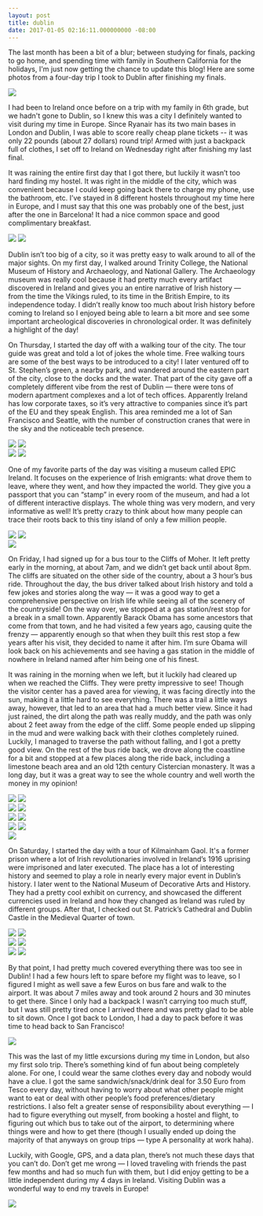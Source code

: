 ```yaml
---
layout: post
title: dublin
date: 2017-01-05 02:16:11.000000000 -08:00
---
```

The last month has been a bit of a blur; between studying for finals, packing to go home, and spending time with family in Southern California for the holidays, I'm just now getting the chance to update this blog! Here are some photos from a four-day trip I took to Dublin after finishing my finals.

<img class="col two right" src="/img/dublin-1.jpg">

I had been to Ireland once before on a trip with my family in 6th grade, but we hadn't gone to Dublin, so I knew this was a city I definitely wanted to visit during my time in Europe. Since Ryanair has its two main bases in London and Dublin, I was able to score really cheap plane tickets -- it was only 22 pounds (about 27 dollars) round trip! Armed with just a backpack full of clothes, I set off to Ireland on Wednesday right after finishing my last final.

It was raining the entire first day that I got there, but luckily it wasn’t too hard finding my hostel. It was right in the middle of the city, which was convenient because I could keep going back there to charge my phone, use the bathroom, etc. I’ve stayed in 8 different hostels throughout my time here in Europe, and I must say that this one was probably one of the best, just after the one in Barcelona! It had a nice common space and good complimentary breakfast.

<div class="img_row fixed end">
  <img class="col half" src="/img/dublin-2.jpg">
  <img class="col half" src="/img/dublin-3.jpg">
</div>

Dublin isn’t too big of a city, so it was pretty easy to walk around to all of the major sights. On my first day, I walked around Trinity College, the National Museum of History and Archaeology, and National Gallery. The Archaeology museum was really cool because it had pretty much every artifact discovered in Ireland and gives you an entire narrative of Irish history — from the time the Vikings ruled, to its time in the British Empire, to its independence today. I didn’t really know too much about Irish history before coming to Ireland so I enjoyed being able to learn a bit more and see some important archeological discoveries in chronological order. It was definitely a highlight of the day!

On Thursday, I started the day off with a walking tour of the city. The tour guide was great and told a lot of jokes the whole time. Free walking tours are some of the best ways to be introduced to a city! I later ventured off to St. Stephen’s green, a nearby park, and wandered around the eastern part of the city, close to the docks and the water. That part of the city gave off a completely different vibe from the rest of Dublin — there were tons of modern apartment complexes and a lot of tech offices. Apparently Ireland has low corporate taxes, so it’s very attractive to companies since it’s part of the EU and they speak English. This area reminded me a lot of San Francisco and Seattle, with the number of construction cranes that were in the sky and the noticeable tech presence.

<div class="img_row fixed">
  <img class="col half" src="/img/dublin-4.jpg">
  <img class="col half" src="/img/dublin-5.jpg">
</div>

<div class="img_row fixed end">
  <img class="col two" src="/img/dublin-7.jpg">
  <img class="col one" src="/img/dublin-8.jpg">
</div>

One of my favorite parts of the day was visiting a museum called EPIC Ireland. It focuses on the experience of Irish emigrants: what drove them to leave, where they went, and how they impacted the world. They give you a passport that you can “stamp” in every room of the museum, and had a lot of different interactive displays. The whole thing was very modern, and very informative as well! It’s pretty crazy to think about how many people can trace their roots back to this tiny island of only a few million people.

<div class="img_row fixed end">
  <img class="col one" src="/img/dublin-10.jpg">
  <img class="col two" src="/img/dublin-9.jpg">
</div>

<img class="col half right" src="/img/dublin-11.jpg">

On Friday, I had signed up for a bus tour to the Cliffs of Moher. It left pretty early in the morning, at about 7am, and we didn’t get back until about 8pm. The cliffs are situated on the other side of the country, about a 3 hour’s bus ride. Throughout the day, the bus driver talked about Irish history and told a few jokes and stories along the way — it was a good way to get a comprehensive perspective on Irish life while seeing all of the scenery of the countryside! On the way over, we stopped at a gas station/rest stop for a break in a small town. Apparently Barack Obama has some ancestors that come from that town, and he had visited a few years ago, causing quite the frenzy — apparently enough so that when they built this rest stop a few years after his visit, they decided to name it after him. I’m sure Obama will look back on his achievements and see having a gas station in the middle of nowhere in Ireland named after him being one of his finest.

It was raining in the morning when we left, but it luckily had cleared up when we reached the Cliffs. They were pretty impressive to see! Though the visitor center has a paved area for viewing, it was facing directly into the sun, making it a little hard to see everything. There was a trail a little ways away, however, that led to an area that had a much better view. Since it had just rained, the dirt along the path was really muddy, and the path was only about 2 feet away from the edge of the cliff. Some people ended up slipping in the mud and were walking back with their clothes completely ruined. Luckily, I managed to traverse the path without falling, and I got a pretty good view. On the rest of the bus ride back, we drove along the coastline for a bit and stopped at a few places along the ride back, including a limestone beach area and an old 12th century Cistercian monastery. It was a long day, but it was a great way to see the whole country and well worth the money in my opinion!

<div class="img_row fixed">
  <img class="col two" src="/img/dublin-13.jpg">
  <img class="col one" src="/img/dublin-12.jpg">
</div>

<div class="img_row fixed">
  <img class="col one" src="/img/dublin-15.jpg">
  <img class="col two" src="/img/dublin-14.jpg">
</div>

<div class="img_row fixed">
  <img class="col half" src="/img/dublin-16.jpg">
  <img class="col half" src="/img/dublin-17.jpg">
</div>

<div class="img_row fixed end">
  <img class="col half" src="/img/dublin-18.jpg">
  <img class="col half" src="/img/dublin-19.jpg">
</div>

<img class="col two right" src="/img/dublin-24.jpg">

On Saturday, I started the day with a tour of Kilmainham Gaol. It's a former prison where a lot of Irish revolutionaries involved in Ireland’s 1916 uprising were imprisoned and later executed. The place has a lot of interesting history and seemed to play a role in nearly every major event in Dublin’s history. I later went to the National Museum of Decorative Arts and History. They had a pretty cool exhibit on currency, and showcased the different currencies used in Ireland and how they changed as Ireland was ruled by different groups. After that, I checked out St. Patrick’s Cathedral and Dublin Castle in the Medieval Quarter of town.

<div class="img_row fixed">
  <img class="col half" src="/img/dublin-20.jpg">
  <img class="col half" src="/img/dublin-21.jpg">
</div>

<div class="img_row fixed">
  <img class="col half" src="/img/dublin-22.jpg">
  <img class="col half" src="/img/dublin-23.jpg">
</div>

<div class="img_row fixed end">
  <img class="col half" src="/img/dublin-25.jpg">
  <img class="col half" src="/img/dublin-26.jpg">
</div>

By that point, I had pretty much covered everything there was too see in Dublin! I had a few hours left to spare before my flight was to leave, so I figured I might as well save a few Euros on bus fare and walk to the airport. It was about 7 miles away and took around 2 hours and 30 minutes to get there. Since I only had a backpack I wasn’t carrying too much stuff, but I was still pretty tired once I arrived there and was pretty glad to be able to sit down. Once I got back to London, I had a day to pack before it was time to head back to San Francisco!

<img class="col two right" src="/img/dublin-27.jpg">

This was the last of my little excursions during my time in London, but also my first solo trip. There’s something kind of fun about being completely alone. For one, I could wear the same clothes every day and nobody would have a clue. I got the same sandwich/snack/drink deal for 3.50 Euro from Tesco every day, without having to worry about what other people might want to eat or deal with other people’s food preferences/dietary restrictions. I also felt a greater sense of responsibility about everything — I had to figure everything out myself, from booking a hostel and flight, to figuring out which bus to take out of the airport, to determining where things were and how to get there (though I usually ended up doing the majority of that anyways on group trips — type A personality at work haha).

Luckily, with Google, GPS, and a data plan, there’s not much these days that you can’t do. Don’t get me wrong — I loved traveling with friends the past few months and had so much fun with them, but I did enjoy getting to be a little independent during my 4 days in Ireland. Visiting Dublin was a wonderful way to end my travels in Europe!

<img class="col three" src="/img/dublin-28.jpg">
